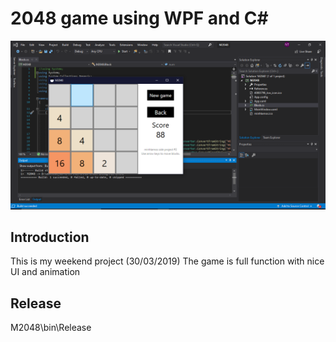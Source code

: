 # 2048 game using WPF and C#

![alt text](./pic.PNG)

## Introduction
This is my weekend project (30/03/2019)
The game is full function with nice UI and animation
## Release
M2048\bin\Release
